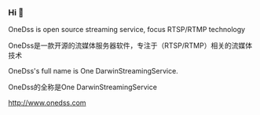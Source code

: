 ### Hi 👋

<!--
**onedss/onedss** is a ✨ _special_ ✨ repository because its `README.md` (this file) appears on your GitHub profile.

Here are some ideas to get you started:

- 🔭 I’m currently working on ...
- 🌱 I’m currently learning ...
- 👯 I’m looking to collaborate on ...
- 🤔 I’m looking for help with ...
- 💬 Ask me about ...
- 📫 How to reach me: ...
- 😄 Pronouns: ...
- ⚡ Fun fact: ...
-->
OneDss is open source streaming service, focus RTSP/RTMP technology

OneDss是一款开源的流媒体服务器软件，专注于（RTSP/RTMP）相关的流媒体技术

OneDss's full name is One DarwinStreamingService.

OneDss的全称是One DarwinStreamingService

http://www.onedss.com
